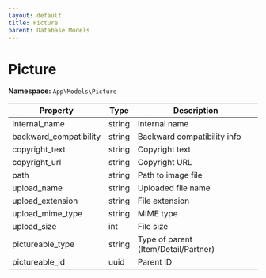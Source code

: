 ```yaml
---
layout: default
title: Picture
parent: Database Models
---
```


# Picture

**Namespace:** `App\Models\Picture`

| Property               | Type   | Description                          |
| ---------------------- | ------ | ------------------------------------ |
| internal_name          | string | Internal name                        |
| backward_compatibility | string | Backward compatibility info          |
| copyright_text         | string | Copyright text                       |
| copyright_url          | string | Copyright URL                        |
| path                   | string | Path to image file                   |
| upload_name            | string | Uploaded file name                   |
| upload_extension       | string | File extension                       |
| upload_mime_type       | string | MIME type                            |
| upload_size            | int    | File size                            |
| pictureable_type       | string | Type of parent (Item/Detail/Partner) |
| pictureable_id         | uuid   | Parent ID                            |

